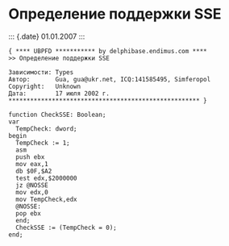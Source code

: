 Определение поддержки SSE
=========================

::: {.date}
01.01.2007
:::

    { **** UBPFD *********** by delphibase.endimus.com ****
    >> Определение поддержки SSE
     
    Зависимости: Types
    Автор:       Gua, gua@ukr.net, ICQ:141585495, Simferopol
    Copyright:   Unknown
    Дата:        17 июля 2002 г.
    ***************************************************** }
     
    function CheckSSE: Boolean;
    var
      TempCheck: dword;
    begin
      TempCheck := 1;
      asm
      push ebx
      mov eax,1
      db $0F,$A2
      test edx,$2000000
      jz @NOSSE
      mov edx,0
      mov TempCheck,edx
      @NOSSE:
      pop ebx
      end;
      CheckSSE := (TempCheck = 0);
    end;
